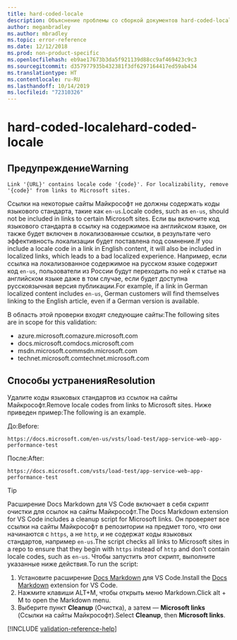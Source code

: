 ```yaml
---
title: hard-coded-locale
description: Объяснение проблемы со сборкой документов hard-coded-locale и способа ее устранения
author: meganbradley
ms.author: mbradley
ms.topic: error-reference
ms.date: 12/12/2018
ms.prod: non-product-specific
ms.openlocfilehash: eb9ae17673b3da5f921139d88cc9af469423c9c3
ms.sourcegitcommit: d357977935b432381f3df6297164417ed59ab434
ms.translationtype: HT
ms.contentlocale: ru-RU
ms.lasthandoff: 10/14/2019
ms.locfileid: "72310326"
---
```

# <a name="hard-coded-locale"></a><span data-ttu-id="504bf-103">hard-coded-locale</span><span class="sxs-lookup"><span data-stu-id="504bf-103">hard-coded-locale</span></span>

## <a name="warning"></a><span data-ttu-id="504bf-104">Предупреждение</span><span class="sxs-lookup"><span data-stu-id="504bf-104">Warning</span></span>

`Link '{URL}' contains locale code '{code}'. For localizability, remove '{code}' from links to Microsoft sites.`

<span data-ttu-id="504bf-105">Ссылки на некоторые сайты Майкрософт не должны содержать коды языкового стандарта, такие как `en-us`.</span><span class="sxs-lookup"><span data-stu-id="504bf-105">Locale codes, such as `en-us`, should not be included in links to certain Microsoft sites.</span></span> <span data-ttu-id="504bf-106">Если вы включите код языкового стандарта в ссылку на содержимое на английском языке, он также будет включен в локализованные ссылки, в результате чего эффективность локализации будет поставлена под сомнение.</span><span class="sxs-lookup"><span data-stu-id="504bf-106">If you include a locale code in a link in English content, it will also be included in localized links, which leads to a bad localized experience.</span></span> <span data-ttu-id="504bf-107">Например, если ссылка на локализованное содержимое на русском языке содержит код `en-us`, пользователи из России будут переходить по ней к статье на английском языке даже в том случае, если будет доступна русскоязычная версия публикации.</span><span class="sxs-lookup"><span data-stu-id="504bf-107">For example, if a link in German localized content includes `en-us`, German customers will find themselves linking to the English article, even if a German version is available.</span></span>

<span data-ttu-id="504bf-108">В область этой проверки входят следующие сайты:</span><span class="sxs-lookup"><span data-stu-id="504bf-108">The following sites are in scope for this validation:</span></span>

- <span data-ttu-id="504bf-109">azure.microsoft.com</span><span class="sxs-lookup"><span data-stu-id="504bf-109">azure.microsoft.com</span></span>
- <span data-ttu-id="504bf-110">docs.microsoft.com</span><span class="sxs-lookup"><span data-stu-id="504bf-110">docs.microsoft.com</span></span>
- <span data-ttu-id="504bf-111">msdn.microsoft.com</span><span class="sxs-lookup"><span data-stu-id="504bf-111">msdn.microsoft.com</span></span>
- <span data-ttu-id="504bf-112">technet.microsoft.com</span><span class="sxs-lookup"><span data-stu-id="504bf-112">technet.microsoft.com</span></span>

## <a name="resolution"></a><span data-ttu-id="504bf-113">Способы устранения</span><span class="sxs-lookup"><span data-stu-id="504bf-113">Resolution</span></span>

<span data-ttu-id="504bf-114">Удалите коды языковых стандартов из ссылок на сайты Майкрософт.</span><span class="sxs-lookup"><span data-stu-id="504bf-114">Remove locale codes from links to Microsoft sites.</span></span> <span data-ttu-id="504bf-115">Ниже приведен пример:</span><span class="sxs-lookup"><span data-stu-id="504bf-115">The following is an example.</span></span>

<span data-ttu-id="504bf-116">До:</span><span class="sxs-lookup"><span data-stu-id="504bf-116">Before:</span></span>

`https://docs.microsoft.com/en-us/vsts/load-test/app-service-web-app-performance-test`

<span data-ttu-id="504bf-117">После:</span><span class="sxs-lookup"><span data-stu-id="504bf-117">After:</span></span>

`https://docs.microsoft.com/vsts/load-test/app-service-web-app-performance-test`

> [!TIP]
> <span data-ttu-id="504bf-118">Расширение Docs Markdown для VS Code включает в себя скрипт очистки для ссылок на сайты Майкрософт.</span><span class="sxs-lookup"><span data-stu-id="504bf-118">The Docs Markdown extension for VS Code includes a cleanup script for Microsoft links.</span></span> <span data-ttu-id="504bf-119">Он проверяет все ссылки на сайты Майкрософт в репозитории на предмет того, что они начинаются с `https`, а не `http`, и не содержат коды языковых стандартов, например `en-us`.</span><span class="sxs-lookup"><span data-stu-id="504bf-119">The script checks all links to Microsoft sites in a repo to ensure that they begin with `https` instead of `http` and don't contain locale codes, such as `en-us`.</span></span> <span data-ttu-id="504bf-120">Чтобы запустить этот скрипт, выполните указанные ниже действия.</span><span class="sxs-lookup"><span data-stu-id="504bf-120">To run the script:</span></span>
>
> 1. <span data-ttu-id="504bf-121">Установите расширение [Docs Markdown](https://marketplace.visualstudio.com/items?itemName=docsmsft.docs-markdown) для VS Code.</span><span class="sxs-lookup"><span data-stu-id="504bf-121">Install the [Docs Markdown](https://marketplace.visualstudio.com/items?itemName=docsmsft.docs-markdown) extension for VS Code.</span></span>
> 1. <span data-ttu-id="504bf-122">Нажмите клавиши ALT+M, чтобы открыть меню Markdown.</span><span class="sxs-lookup"><span data-stu-id="504bf-122">Click alt + M to open the Markdown menu.</span></span>
> 1. <span data-ttu-id="504bf-123">Выберите пункт **Cleanup** (Очистка), а затем — **Microsoft links** (Ссылки на сайты Майкрософт).</span><span class="sxs-lookup"><span data-stu-id="504bf-123">Select **Cleanup**, then **Microsoft links**.</span></span>

<!--make sure to add this file to your includes folder and verify the path-->
[!INCLUDE [validation-reference-help](includes/validation-reference-help.md)]